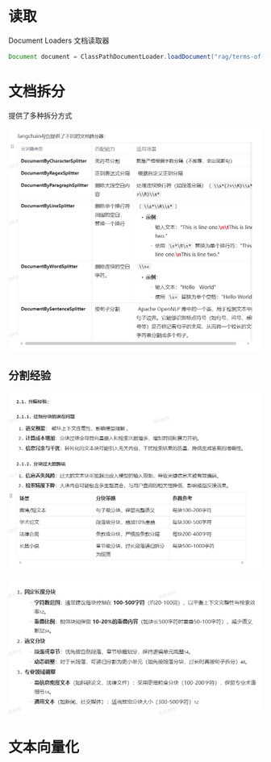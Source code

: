 # 读取

Document Loaders 文档读取器

```java
Document document = ClassPathDocumentLoader.loadDocument("rag/terms-of-service.txt", new TextDocumentParser());
```

# 文档拆分

提供了多种拆分方式

![img.png](img.png)


## 分割经验

![img_1.png](img_1.png)

![img_2.png](img_2.png)


# 文本向量化

